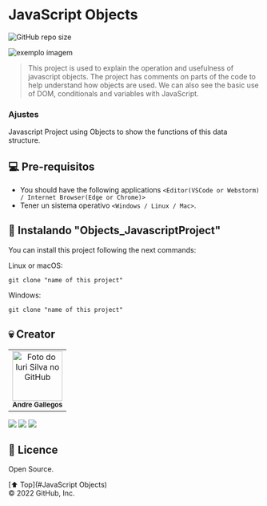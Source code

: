 
# JavaScript Objects

<!---Examples to show banners--->

![GitHub repo size](https://img.shields.io/github/languages/code-size/Andre6-dev/Objects_JavascriptProject?label=Code%20Size)


<img src="https://res.cloudinary.com/practicaldev/image/fetch/s--RaTKu8nT--/c_imagga_scale,f_auto,fl_progressive,h_420,q_auto,w_1000/https://dev-to-uploads.s3.amazonaws.com/uploads/articles/te1nx05dhxkjzxksdnhv.png" alt="exemplo imagem">

> This project is used to explain the operation and usefulness of javascript objects. 
> The project has comments on parts of the code to help understand how objects are used. 
> We can also see the basic use of DOM, conditionals and variables with JavaScript.
### Ajustes

Javascript Project using Objects to show the functions of this data structure. 

## 💻 Pre-requisitos
* You should have the following applications `<Editor(VSCode or Webstorm) / Internet Browser(Edge or Chrome)>`
* Tener un sistema operativo `<Windows / Linux / Mac>`.

## 🚀 Instalando "Objects_JavascriptProject"

You can install this project following the next commands:

Linux or macOS:
```
git clone "name of this project"
```

Windows:
```
git clone "name of this project"
```

## 💀 Creator


<table>
  <tr>
    <td align="center">
      <a href="#">
        <img src="https://avatars.githubusercontent.com/u/67347411?v=4" width="100px;" alt="Foto do Iuri Silva no GitHub"/><br>
        <sub>
          <b>Andre Gallegos</b>
        </sub>
      </a>
    </td>
  </tr>
</table>
<a href="https://github.com/Andre6-dev"><img src="https://img.shields.io/badge/GitHub-100000?style=for-the-badge&logo=github&logoColor=white"/></a>
<a href=""><img src="https://img.shields.io/badge/dev.to-0A0A0A?style=for-the-badge&logo=dev.to&logoColor=white"/></a>
<a href=""><img src="https://img.shields.io/badge/JavaScript-323330?style=for-the-badge&logo=javascript&logoColor=F7DF1E"/></a>


## 📝 Licence

Open Source.

[⬆ Top](#JavaScript Objects)<br>
© 2022 GitHub, Inc.

